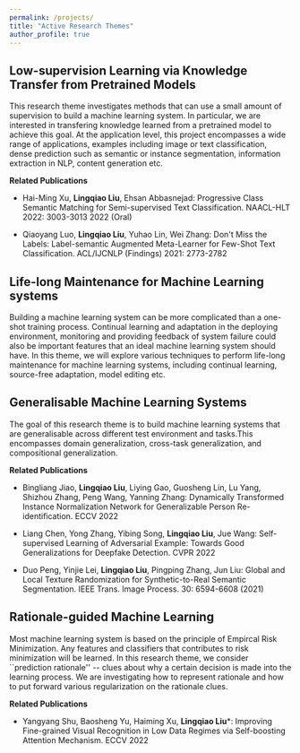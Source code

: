 ```yaml
---
permalink: /projects/
title: "Active Research Themes"
author_profile: true
---
```


## Low-supervision Learning via Knowledge Transfer from Pretrained Models
This research theme investigates methods that can use a small amount of supervision to build a machine learning system. In particular, we are interested in transfering knowledge learned from a pretrained model to achieve this goal. At the application level, this project encompasses a wide range of applications, examples including image or text classification, dense prediction such as semantic or instance segmentation, information extraction in NLP, content generation etc.


**Related Publications**
- Hai-Ming Xu, **Lingqiao Liu**, Ehsan Abbasnejad: Progressive Class Semantic Matching for Semi-supervised Text Classification. NAACL-HLT 2022: 3003-3013 2022 (Oral) 

- Qiaoyang Luo,  **Lingqiao Liu**, Yuhao Lin, Wei Zhang: Don't Miss the Labels: Label-semantic Augmented Meta-Learner for Few-Shot Text Classification. ACL/IJCNLP (Findings) 2021: 2773-2782


## Life-long Maintenance for Machine Learning systems 
Building a machine learning system can be more complicated than a one-shot training process. Continual learning and adaptation in the deploying environment, monitoring and providing feedback of system failure could also be important features that an ideal machine learning system should have. In this theme, we will explore various techniques to perform life-long maintenance for machine learning systems, including continual learning, source-free adaptation, model editing etc.

## Generalisable Machine Learning Systems
The goal of this research theme is to build machine learning systems that are generalisable across different test environment and tasks.This encompasses domain generalization, cross-task generalization, and compositional generalization.

**Related Publications**

- Bingliang Jiao, **Lingqiao Liu**, Liying Gao, Guosheng Lin, Lu Yang, Shizhou Zhang, Peng Wang, Yanning Zhang: Dynamically Transformed Instance Normalization Network for Generalizable Person Re-identification. ECCV 2022 

- Liang Chen, Yong Zhang, Yibing Song, **Lingqiao Liu**, Jue Wang: Self-supervised Learning of Adversarial Example: Towards Good Generalizations for Deepfake Detection. CVPR 2022 

- Duo Peng, Yinjie Lei,  **Lingqiao Liu**, Pingping Zhang, Jun Liu: Global and Local Texture Randomization for Synthetic-to-Real Semantic Segmentation. IEEE Trans. Image Process. 30: 6594-6608 (2021)

##  Rationale-guided Machine Learning
Most machine learning system is based on the principle of Empircal Risk Minimization. Any features and classifiers that contributes to risk minimization will be learned. In this research theme, we consider ``prediction rationale'' -- clues about why a certain decision is made into the learning process. We are investigating how to represent rationale and how to put forward various regularization on the rationale clues.

**Related Publications**

- Yangyang Shu, Baosheng Yu, Haiming Xu, **Lingqiao Liu***: Improving Fine-grained Visual Recognition in Low Data Regimes via Self-boosting Attention Mechanism. ECCV 2022 
